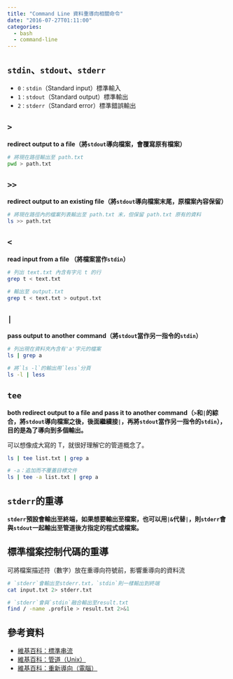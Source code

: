 ```yaml
---
title: "Command Line 資料重導向相關命令"
date: "2016-07-27T01:11:00"
categories:
  - bash
  - command-line
---
```


## `stdin`、`stdout`、`stderr`
- `0：stdin`（Standard input）標準輸入
- `1：stdout`（Standard output）標準輸出
- `2：stderr`（Standard error）標準錯誤輸出

## `>`
**redirect output to a file（將`stdout`導向檔案，會覆寫原有檔案）**
```bash
# 將現在路徑輸出至 path.txt
pwd > path.txt
```

## `>>`
**redirect output to an existing file（將`stdout`導向檔案末尾，原檔案內容保留）**
```bash
# 將現在路徑內的檔案列表輸出至 path.txt 末，但保留 path.txt 原有的資料
ls >> path.txt
```

## `<`
**read input from a file （將檔案當作`stdin`）**
```bash
# 列出 text.txt 內含有字元 t 的行
grep t < text.txt

# 輸出至 output.txt
grep t < text.txt > output.txt
```

## `|`
**pass output to another command（將`stdout`當作另一指令的`stdin`）**
```bash
# 列出現在資料夾內含有'a'字元的檔案
ls | grep a

# 將`ls -l`的輸出用`less`分頁
ls -l | less
```

## `tee`
**both redirect output to a file and pass it to another command（`>`和`|`的綜合，將`stdout`導向檔案之後，後面繼續接`|`，再將`stdout`當作另一指令的`stdin`），目的是為了導向到多個輸出。**

可以想像成大寫的 T，就很好理解它的管道概念了。
```bash
ls | tee list.txt | grep a

# -a：追加而不覆蓋目標文件
ls | tee -a list.txt | grep a
```

## `stderr`的重導
**`stderr`預設會輸出至終端，如果想要輸出至檔案，也可以用`|&`代替`|`，則`stderr`會與`stdout`一起輸出至管道後方指定的程式或檔案。**

## 標準檔案控制代碼的重導
可將檔案描述符（數字）放在重導向符號前，影響重導向的資料流
```bash
# `stderr`會輸出至stderr.txt，`stdin`則一樣輸出到終端
cat input.txt 2> stderr.txt

# `stderr`會與`stdin`融合輸出至result.txt
find / -name .profile > result.txt 2>&1
```

## 參考資料
- [維基百科：標準串流](https://zh.wikipedia.org/wiki/%E6%A8%99%E6%BA%96%E4%B8%B2%E6%B5%81)
- [維基百科：管道（Unix）](https://zh.wikipedia.org/wiki/%E7%AE%A1%E9%81%93_(Unix))
- [維基百科：重新導向（電腦）](https://zh.wikipedia.org/wiki/%E9%87%8D%E5%AE%9A%E5%90%91_(%E8%AE%A1%E7%AE%97%E6%9C%BA))
